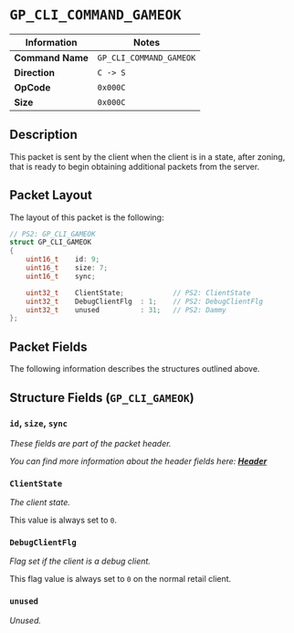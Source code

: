 # `GP_CLI_COMMAND_GAMEOK`

| Information               | Notes |
|---                        |---    |
| **Command Name**          | `GP_CLI_COMMAND_GAMEOK` |
| **Direction**             | `C -> S` |
| **OpCode**                | `0x000C` |
| **Size**                  | `0x000C` |

## Description

This packet is sent by the client when the client is in a state, after zoning, that is ready to begin obtaining additional packets from the server.

## Packet Layout

The layout of this packet is the following:

```cpp
// PS2: GP_CLI_GAMEOK
struct GP_CLI_GAMEOK
{
    uint16_t    id: 9;
    uint16_t    size: 7;
    uint16_t    sync;

    uint32_t    ClientState;            // PS2: ClientState
    uint32_t    DebugClientFlg  : 1;    // PS2: DebugClientFlg
    uint32_t    unused          : 31;   // PS2: Dammy
};
```

## Packet Fields

The following information describes the structures outlined above.

## Structure Fields (`GP_CLI_GAMEOK`)

### `id`, `size`, `sync`

_These fields are part of the packet header._

_You can find more information about the header fields here: [**Header**](/world/HEADER.md)_

### `ClientState`

_The client state._

This value is always set to `0`.

### `DebugClientFlg`

_Flag set if the client is a debug client._

This flag value is always set to `0` on the normal retail client.

### `unused`

_Unused._
